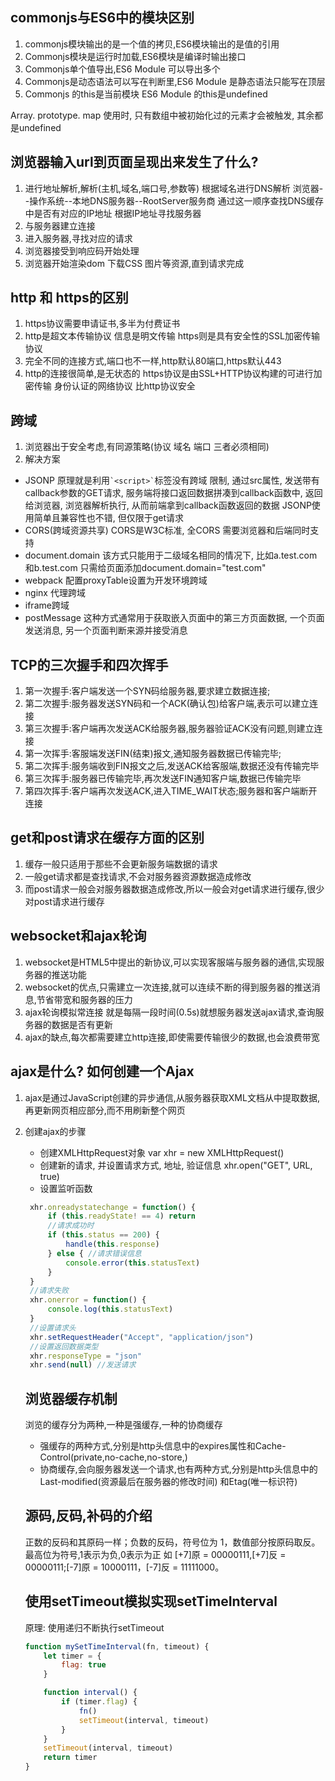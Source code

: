 <!--
 * @Author: yxh
 * @Date: 2020-08-02 23:15:50
 * @LastEditors: yxh
 * @LastEditTime: 2020-08-13 10:11:49
 * @Description: 
-->

## commonjs与ES6中的模块区别

1. commonjs模块输出的是一个值的拷贝,ES6模块输出的是值的引用
2. Commonjs模块是运行时加载,ES6模块是编译时输出接口
3. Commonjs单个值导出,ES6 Module 可以导出多个
4. Commonjs是动态语法可以写在判断里,ES6 Module 是静态语法只能写在顶层
5. Commonjs 的this是当前模块 ES6 Module 的this是undefined

Array. prototype. map 使用时, 只有数组中被初始化过的元素才会被触发, 其余都是undefined

## 浏览器输入url到页面呈现出来发生了什么?

1. 进行地址解析,解析(主机,域名,端口号,参数等) 根据域名进行DNS解析 浏览器--操作系统--本地DNS服务器--RootServer服务商 通过这一顺序查找DNS缓存中是否有对应的IP地址 根据IP地址寻找服务器
2. 与服务器建立连接
3. 进入服务器,寻找对应的请求
4. 浏览器接受到响应码开始处理
5. 浏览器开始渲染dom 下载CSS 图片等资源,直到请求完成

## http 和 https的区别

1. https协议需要申请证书,多半为付费证书
2. http是超文本传输协议 信息是明文传输 https则是具有安全性的SSL加密传输协议
3. 完全不同的连接方式,端口也不一样,http默认80端口,https默认443
4. http的连接很简单,是无状态的 https协议是由SSL+HTTP协议构建的可进行加密传输 身份认证的网络协议 比http协议安全

## 跨域

1. 浏览器出于安全考虑,有同源策略(协议 域名 端口 三者必须相同)
2. 解决方案
* JSONP 原理就是利用`` `<script>` ``标签没有跨域 限制, 通过src属性, 发送带有callback参数的GET请求, 服务端将接口返回数据拼凑到callback函数中, 返回给浏览器, 浏览器解析执行, 从而前端拿到callback函数返回的数据 JSONP使用简单且兼容性也不错, 但仅限于get请求
* CORS(跨域资源共享) CORS是W3C标准, 全CORS 需要浏览器和后端同时支持
* document.domain 该方式只能用于二级域名相同的情况下, 比如a.test.com和b.test.com 只需给页面添加document.domain="test.com"
* webpack 配置proxyTable设置为开发环境跨域
* nginx 代理跨域
* iframe跨域
* postMessage 这种方式通常用于获取嵌入页面中的第三方页面数据, 一个页面发送消息, 另一个页面判断来源并接受消息

## TCP的三次握手和四次挥手

1. 第一次握手:客户端发送一个SYN码给服务器,要求建立数据连接;
2. 第二次握手:服务器发送SYN码和一个ACK(确认包)给客户端,表示可以建立连接
3. 第三次握手:客户端再次发送ACK给服务器,服务器验证ACK没有问题,则建立连接
4. 第一次挥手:客服端发送FIN(结束)报文,通知服务器数据已传输完毕;
5. 第二次挥手:服务端收到FIN报文之后,发送ACK给客服端,数据还没有传输完毕
6. 第三次挥手:服务器已传输完毕,再次发送FIN通知客户端,数据已传输完毕
7. 第四次挥手:客户端再次发送ACK,进入TIME_WAIT状态;服务器和客户端断开连接

## get和post请求在缓存方面的区别

1. 缓存一般只适用于那些不会更新服务端数据的请求
2. 一般get请求都是查找请求,不会对服务器资源数据造成修改
3. 而post请求一般会对服务器数据造成修改,所以一般会对get请求进行缓存,很少对post请求进行缓存

## websocket和ajax轮询

1. websocket是HTML5中提出的新协议,可以实现客服端与服务器的通信,实现服务器的推送功能
2. websocket的优点,只需建立一次连接,就可以连续不断的得到服务器的推送消息,节省带宽和服务器的压力
3. ajax轮询模拟常连接 就是每隔一段时间(0.5s)就想服务器发送ajax请求,查询服务器的数据是否有更新
4. ajax的缺点,每次都需要建立http连接,即使需要传输很少的数据,也会浪费带宽  

## ajax是什么? 如何创建一个Ajax

1. ajax是通过JavaScript创建的异步通信,从服务器获取XML文档从中提取数据,再更新网页相应部分,而不用刷新整个网页
2. 创建ajax的步骤
    - 创建XMLHttpRequest对象 var xhr = new XMLHttpRequest()
    - 创建新的请求, 并设置请求方式, 地址, 验证信息 xhr.open("GET", URL, true)
    - 设置监听函数  
   ```js
    xhr.onreadystatechange = function() {
        if (this.readyState! == 4) return
        //请求成功时
        if (this.status == 200) {
            handle(this.response)
        } else { //请求错误信息
            console.error(this.statusText)
        }
    }
    //请求失败
    xhr.onerror = function() {
        console.log(this.statusText)
    }
    //设置请求头
    xhr.setRequestHeader("Accept", "application/json")
    //设置返回数据类型
    xhr.responseType = "json"
    xhr.send(null) //发送请求
    ```

    ## 浏览器缓存机制
    
    浏览的缓存分为两种,一种是强缓存,一种的协商缓存
    

    - 强缓存的两种方式,分别是http头信息中的expires属性和Cache-Control(private,no-cache,no-store,)
    - 协商缓存,会向服务器发送一个请求,也有两种方式,分别是http头信息中的Last-modified(资源最后在服务器的修改时间) 和Etag(唯一标识符)

    ## 源码,反码,补码的介绍

    正数的反码和其原码一样；负数的反码，符号位为 1，数值部分按原码取反。最高位为符号,1表示为负,0表示为正
    如 [+7]原 = 00000111,[+7]反 = 00000111;[-7]原 = 10000111，[-7]反 = 11111000。

    ## 使用setTimeout模拟实现setTimeInterval

    原理: 使用递归不断执行setTimeout
    

    ```js
    function mySetTimeInterval(fn, timeout) {
        let timer = {
            flag: true
        }

        function interval() {
            if (timer.flag) {
                fn()
                setTimeout(interval, timeout)
            }
        }
        setTimeout(interval, timeout)
        return timer
    }
    ```
